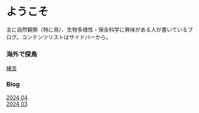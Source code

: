# ようこそ

主に自然観察（特に鳥）、生物多様性・保全科学に興味がある人が書いているブログ。コンテンツリストはサイドバーから。


### 海外で探鳥
[緒言](birding_foreword.md)



### Blog
[2024 04](b202504.md)  
[2024 03](b202503.md)  





